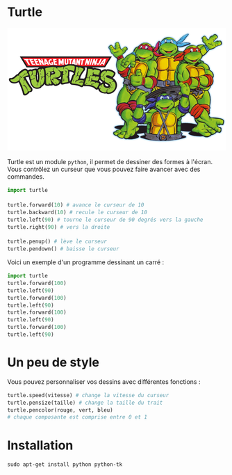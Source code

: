 # Turtle

![Teenage Mutant Ninja Turtles](ninja_turtles.png)

Turtle est un module `python`, il permet de dessiner des formes à l'écran.
Vous contrôlez un curseur que vous pouvez faire avancer avec des commandes.

```python
import turtle

turtle.forward(10) # avance le curseur de 10
turtle.backward(10) # recule le curseur de 10
turtle.left(90) # tourne le curseur de 90 degrés vers la gauche
turtle.right(90) # vers la droite

turtle.penup() # lève le curseur
turtle.pendown() # baisse le curseur    
```

Voici un exemple d'un programme dessinant un carré :

```python
import turtle
turtle.forward(100)
turtle.left(90)
turtle.forward(100)
turtle.left(90)
turtle.forward(100)
turtle.left(90)
turtle.forward(100)
turtle.left(90)
```

# Un peu de style

Vous pouvez personnaliser vos dessins avec différentes fonctions :

```python
turtle.speed(vitesse) # change la vitesse du curseur
turtle.pensize(taille) # change la taille du trait
turtle.pencolor(rouge, vert, bleu)
# chaque composante est comprise entre 0 et 1
```

# Installation

```shell
sudo apt-get install python python-tk
```
